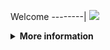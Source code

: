 Welcome
--------|
![](https://media.tenor.com/iVCiM9W7cvYAAAAd/welcome.gif)

<details>
  <summary><b>More information</b></summary>
  
#### ★ Social Accounts ★
<a href="https://www.facebook.com/Denventa.Xayonara.Team.UnlimitedARMY"><img src="https://raw.githubusercontent.com/Dumai-991/Dumai-991/main/Image/images.png" alt="alt text" width="75" height="75"></a> 
 ### informations
  ![template](https://github.com/Denventa/List-User-Agent/blob/main/assets/beautify-picture.jpg)
 
# ✭ LIST RANDOM USER AGENT 
  
  
  
### • - [ ( Link Pertama ) ]
### - [ https://whatmyuseragent.com/browser/sb/samsung-browser/96 ]
  # [++]
  # ----- [ ( User Agent ) ] ----- #
  ```Mozilla/5.0 (Linux; Android 7.0; SAMSUNG SM-G935L Build/NRD90M) AppleWebKit/537.36 (KHTML, like Gecko) SamsungBrowser/96.4 Chrome/56.0.2924.87 Mobile Safari/537.36```
### • - [ ( Link Kedua ) ]
### - [ https://whatmyuseragent.com/browser/sb/samsung-browser/9 ]
  # [++]
  # ----- [ ( User Agent ) ] ----- #
  ```Mozilla/5.0 (Linux; Android 6.0; CPH1715 Build/MRA58K) AppleWebKit/537.36 (KHTML, like Gecko) SamsungBrowser/9.2 Chrome/67.0.3396.87 Mobile Safari/537.36```
  
  ```Mozilla/5.0 (Linux; Android 9; SAMSUNG SM-J610G Build/PPR1.180610.011) AppleWebKit/537.36 (KHTML, like Gecko) SamsungBrowser/9.2 Chrome/67.0.3396.87 Mobile Safari/537.36```
  
  ```Mozilla/5.0 (Linux; Android 9; SAMSUNG SM-J610FN Build/PPR1.180610.011) AppleWebKit/537.36 (KHTML, like Gecko) SamsungBrowser/9.2 Chrome/67.0.3396.87 Mobile Safari/537.36```
  
  ```Mozilla/5.0 (Linux; Android 9; SAMSUNG SM-J610F Build/PPR1.180610.011) AppleWebKit/537.36 (KHTML, like Gecko) SamsungBrowser/9.4 Chrome/67.0.3396.87 Mobile Safari/537.36```
  
  ```Mozilla/5.0 (Linux; Android 9; SAMSUNG SM-J610F Build/PPR1.180610.011) AppleWebKit/537.36 (KHTML, like Gecko) SamsungBrowser/9.2 Chrome/67.0.3396.87 Mobile Safari/537.36```
  
  ```Mozilla/5.0 (Linux; Android 9; SAMSUNG SM-J415N Build/PPR1.180610.011) AppleWebKit/537.36 (KHTML, like Gecko) SamsungBrowser/9.4 Chrome/67.0.3396.87 Mobile Safari/537.36```
  
  ```Mozilla/5.0 (Linux; Android 9; SAMSUNG SM-J415N Build/PPR1.180610.011) AppleWebKit/537.36 (KHTML, like Gecko) SamsungBrowser/9.2 Chrome/67.0.3396.87 Mobile Safari/537.36```
  
  ```Mozilla/5.0 (Linux; Android 9; SAMSUNG SM-J415GN Build/PPR1.180610.011) AppleWebKit/537.36 (KHTML, like Gecko) SamsungBrowser/9.2 Chrome/67.0.3396.87 Mobile Safari/537.36```
  
  ```Mozilla/5.0 (Linux; Android 9; SAMSUNG SM-J415G Build/PPR1.180610.011) AppleWebKit/537.36 (KHTML, like Gecko) SamsungBrowser/9.4 Chrome/67.0.3396.87 Mobile Safari/537.36```
  
  ```Mozilla/5.0 (Linux; Android 9; SAMSUNG SM-J415G Build/PPR1.180610.011) AppleWebKit/537.36 (KHTML, like Gecko) SamsungBrowser/9.2 Chrome/67.0.3396.87 Mobile Safari/537.36```
  
  ```Mozilla/5.0 (Linux; Android 9; SAMSUNG SM-J415FN Build/PPR1.180610.011) AppleWebKit/537.36 (KHTML, like Gecko) SamsungBrowser/9.4 Chrome/67.0.3396.87 Mobile Safari/537.36```
  
  ```Mozilla/5.0 (Linux; Android 9; SAMSUNG SM-J415FN Build/PPR1.180610.011) AppleWebKit/537.36 (KHTML, like Gecko) SamsungBrowser/9.2 Chrome/67.0.3396.87 Mobile Safari/537.36```
  
  ```Mozilla/5.0 (Linux; Android 9; SAMSUNG SM-J415F Build/PPR1.180610.011) AppleWebKit/537.36 (KHTML, like Gecko) SamsungBrowser/9.4 Chrome/67.0.3396.87 Mobile Safari/537.36```
  
  ```Mozilla/5.0 (Linux; Android 9; SAMSUNG SM-J415F Build/PPR1.180610.011) AppleWebKit/537.36 (KHTML, like Gecko) SamsungBrowser/9.2 Chrome/67.0.3396.87 Mobile Safari/537.36```
  
  ```Mozilla/5.0 (Linux; Android 9; SAMSUNG SM-A730F Build/PPR1.180610.011) AppleWebKit/537.36 (KHTML, like Gecko) SamsungBrowser/9.4 Chrome/67.0.3396.87 Mobile Safari/537.36```
  
  ```Mozilla/5.0 (Linux; Android 9; SAMSUNG SM-A730F Build/PPR1.180610.011) AppleWebKit/537.36 (KHTML, like Gecko) SamsungBrowser/9.2 Chrome/67.0.3396.87 Mobile Safari/537.36```
  
  ```Mozilla/5.0 (Linux; Android 9; SAMSUNG SM-A730F Build/PPR1.180610.011) AppleWebKit/537.36 (KHTML, like Gecko) SamsungBrowser/9.0 Chrome/67.0.3396.87 Mobile Safari/537.36```
  
  ```Mozilla/5.0 (Linux; Android 8.1.0; SAMSUNG SM-J610FN Build/M1AJQ) AppleWebKit/537.36 (KHTML, like Gecko) SamsungBrowser/9.2 Chrome/67.0.3396.87 Mobile Safari/537.36```
  
  ```Mozilla/5.0 (Linux; Android 8.1.0; SAMSUNG SM-J610F Build/M1AJQ) AppleWebKit/537.36 (KHTML, like Gecko) SamsungBrowser/9.2 Chrome/67.0.3396.87 Mobile Safari/537.36```
  
  ```Mozilla/5.0 (Linux; Android 8.1.0; SAMSUNG SM-J415G Build/M1AJQ) AppleWebKit/537.36 (KHTML, like Gecko) SamsungBrowser/9.2 Chrome/67.0.3396.87 Mobile Safari/537.36```
### • - [ ( Link Ketiga ) ]
### - [ https://whatmyuseragent.com/browser/sb/samsung-browser/9 ]
  # [++]
  # ----- [ ( User Agent ) ] ----- #
  ```Mozilla/5.0 (Linux; Android 8.1.0; SM-J415F Build/M1AJQ; wv) AppleWebKit/537.36 (KHTML, like Gecko) Version/4.0 Chrome/106.0.5249.79 Mobile Safari/537.36[FBAN/EMA;FBLC/fr_FR;FBAV/326.0.0.17.97;]```
  
  ```Mozilla/5.0 (Linux; Android 9; SM-J415GN Build/PPR1.180610.011; wv) AppleWebKit/537.36 (KHTML, like Gecko) Version/4.0 Chrome/97.0.4692.98 Mobile Safari/537.36[FBAN/EMA;FBLC/en_US;FBAV/335.0.0.15.96;]```
  
  ```Mozilla/5.0 (Linux; Android 9; SM-J415GN Build/PPR1.180610.011; wv) AppleWebKit/537.36 (KHTML, like Gecko) Version/4.0 Chrome/93.0.4577.62 Mobile Safari/537.36[FBAN/EMA;FBLC/en_US;FBAV/318.0.0.16.105;]```
  
  ```Mozilla/5.0 (Linux; Android 9; SM-J415GN Build/PPR1.180610.011; wv) AppleWebKit/537.36 (KHTML, like Gecko) Version/4.0 Chrome/74.0.3729.136 Mobile Safari/537.36 [FB_IAB/FB4A;FBAV/387.0.0.24.102;]```
  
  ```Mozilla/5.0 (Linux; Android 9; SM-J415GN Build/PPR1.180610.011; wv) AppleWebKit/537.36 (KHTML, like Gecko) Version/4.0 Chrome/74.0.3729.136 Mobile Safari/537.36 [FB_IAB/FB4A;FBAV/224.0.0.33.114;]```
  
  ```Mozilla/5.0 (Linux; Android 9; SM-J415GN Build/PPR1.180610.011; wv) AppleWebKit/537.36 (KHTML, like Gecko) Version/4.0 Chrome/112.0.5615.48 Mobile Safari/537.36 [FB_IAB/Orca-Android;FBAV/403.1.0.17.106;]```
  
  ```Mozilla/5.0 (Linux; Android 9; SM-J415GN Build/PPR1.180610.011; wv) AppleWebKit/537.36 (KHTML, like Gecko) Version/4.0 Chrome/108.0.5359.79 Mobile Safari/537.36 [FB_IAB/FB4A;FBAV/394.1.0.51.107;]```
  
  ```Mozilla/5.0 (Linux; Android 9; SM-J415GN Build/PPR1.180610.011; wv) AppleWebKit/537.36 (KHTML, like Gecko) Version/4.0 Chrome/107.0.5304.91 Mobile Safari/537.36[FBAN/EMA;FBLC/en_US;FBAV/343.0.0.13.79;]```
  
  ```Mozilla/5.0 (Linux; Android 9; SM-J415GN Build/PPR1.180610.011; wv) AppleWebKit/537.36 (KHTML, like Gecko) Version/4.0 Chrome/107.0.5304.105 Mobile Safari/537.36 [FB_IAB/FB4A;FBAV/392.2.0.33.108;]```
  
  ```Mozilla/5.0 (Linux; Android 9; SM-J415GN Build/PPR1.180610.011; wv) AppleWebKit/537.36 (KHTML, like Gecko) Version/4.0 Chrome/106.0.5249.126 Mobile Safari/537.36 [FB_IAB/FB4A;FBAV/389.0.0.42.111;]```
  
  ```Mozilla/5.0 (Linux; Android 9; SM-J415GN Build/PPR1.180610.011; wv) AppleWebKit/537.36 (KHTML, like Gecko) Version/4.0 Chrome/105.0.5195.136 Mobile Safari/537.36 [FB_IAB/FB4A;FBAV/385.0.0.32.114;]```
  
  ```Mozilla/5.0 (Linux; Android 9; SM-J415G Build/PPR1.180610.011; wv) AppleWebKit/537.36 (KHTML, like Gecko) Version/4.0 Chrome/74.0.3729.136 Mobile Safari/537.36[FBAN/EMA;FBLC/pt_BR;FBAV/350.0.0.5.116;]```
  
  ```Mozilla/5.0 (Linux; Android 9; SM-J415F Build/PPR1.180610.011; wv) AppleWebKit/537.36 (KHTML, like Gecko) Version/4.0 Chrome/96.0.4664.104 Mobile Safari/537.36 [FB_IAB/Orca-Android;FBAV/395.0.0.10.75;]```
  
  ```Mozilla/5.0 (Linux; Android 9; SM-J415F Build/PPR1.180610.011; wv) AppleWebKit/537.36 (KHTML, like Gecko) Version/4.0 Chrome/74.0.3729.136 Mobile Safari/537.36[FBAN/EMA;FBLC/en_US;FBAV/322.0.0.6.110;]```
  
  ```Mozilla/5.0 (Linux; Android 9; SM-J415F Build/PPR1.180610.011; wv) AppleWebKit/537.36 (KHTML, like Gecko) Version/4.0 Chrome/108.0.5359.128 Mobile Safari/537.36 [FB_IAB/Orca-Android;FBAV/396.0.0.14.82;]```
  
  ```Mozilla/5.0 (Linux; Android 9; SM-J415F Build/PPR1.180610.011; wv) AppleWebKit/537.36 (KHTML, like Gecko) Version/4.0 Chrome/108.0.5359.128 Mobile Safari/537.36[FBAN/EMA;FBLC/en_GB;FBAV/342.0.0.11.89;]```
  
  ```Mozilla/5.0 (Linux; Android 8.1.0; SM-J415GN Build/M1AJQ; wv) AppleWebKit/537.36 (KHTML, like Gecko) Version/4.0 Chrome/81.0.4044.117 Mobile Safari/537.36 [FB_IAB/FB4A;FBAV/393.0.0.35.106;]```
  
  ```Mozilla/5.0 (Linux; Android 8.1.0; SM-J415GN Build/M1AJQ; wv) AppleWebKit/537.36 (KHTML, like Gecko) Version/4.0 Chrome/111.0.5563.116 Mobile Safari/537.36[FBAN/EMA;FBLC/en_US;FBAV/298.0.0.10.115;]```
  
  ```Mozilla/5.0 (Linux; Android 8.1.0; SM-J415GN Build/M1AJQ; wv) AppleWebKit/537.36 (KHTML, like Gecko) Version/4.0 Chrome/110.0.5481.153 Mobile Safari/537.36 [FB_IAB/FB4A;FBAV/392.2.0.33.108;]```
  
  ```Mozilla/5.0 (Linux; Android 8.1.0; SM-J415GN Build/M1AJQ; wv) AppleWebKit/537.36 (KHTML, like Gecko) Version/4.0 Chrome/108.0.5359.128 Mobile Safari/537.36[FBAN/EMA;FBLC/en_US;FBAV/337.0.0.7.102;]```
### • - [ ( Link Ketiga ) ]
### - [ https://whatmyuseragent.com/browser/sb/samsung-browser/9 ]
  # [++]
  # ----- [ ( User Agent ) ] ----- #
  ### Tunggu Hari Selanjutnya Untuk Mendapatkan User Agent Yang Lainnya, Terimakasih Telah Menggunakan User Agent Ini 
